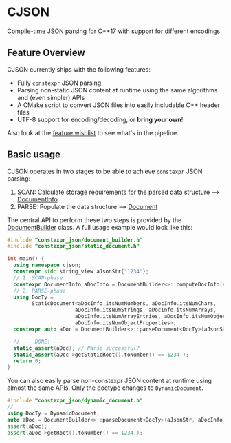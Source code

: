 # CJSON
Compile-time JSON parsing for C++17 with support for different encodings

## Feature Overview
CJSON currently ships with the following features:

* Fully `constexpr` JSON parsing
* Parsing non-static JSON content at runtime using the same algorithms and (even simpler) APIs
* A CMake script to convert JSON files into easily includable C++ header files
* UTF-8 support for encoding/decoding, or **bring your own**!

Also look at the [feature wishlist](https://github.com/suluke/monobo/issues/1) to see what's in the pipeline.

## Basic usage
CJSON operates in two stages to be able to achieve `constexpr` JSON parsing:

1. SCAN: Calculate storage requirements for the parsed data structure --> [DocumentInfo](https://github.com/suluke/monobo/blob/master/constexpr_json/include/constexpr_json/document_info.h)
2. PARSE: Populate the data structure --> [Document](https://github.com/suluke/monobo/blob/master/constexpr_json/include/constexpr_json/document.h)

The central API to perform these two steps is provided by the [DocumentBuilder](https://github.com/suluke/monobo/blob/master/constexpr_json/include/constexpr_json/document_builder.h) class.
A full usage example would look like this:

```cpp
#include "constexpr_json/document_builder.h"
#include "constexpr_json/static_document.h"

int main() {
  using namespace cjson;
  constexpr std::string_view aJsonStr{"1234"};
  // 1. SCAN-phase
  constexpr DocumentInfo aDocInfo = DocumentBuilder<>::computeDocInfo(aJsonStr);
  // 2. PARSE-phase
  using DocTy =
        StaticDocument<aDocInfo.itsNumNumbers, aDocInfo.itsNumChars,
                      aDocInfo.itsNumStrings, aDocInfo.itsNumArrays,
                      aDocInfo.itsNumArrayEntries, aDocInfo.itsNumObjects,
                      aDocInfo.itsNumObjectProperties>;
  constexpr auto aDoc = DocumentBuilder<>::parseDocument<DocTy>(aJsonStr, aDocInfo);

  // --- DONE! ---
  static_assert(aDoc); // Parse successful?
  static_assert(aDoc->getStaticRoot().toNumber() == 1234.);
  return 0;
}
```

You can also easily parse non-constexpr JSON content at runtime using almost the same APIs.
Only the doctype changes to `DynamicDocument`.

```cpp
#include "constexpr_json/dynamic_document.h"
// ...
using DocTy = DynamicDocument;
auto aDoc = DocumentBuilder<>::parseDocument<DocTy>(aJsonStr, aDocInfo);
assert(aDoc);
assert(aDoc->getRoot().toNumber() == 1234.);
```
